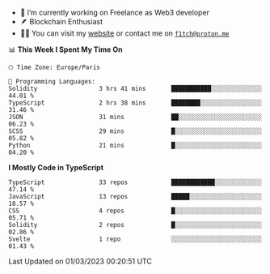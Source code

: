 - 🔭 I’m currently working on Freelance as Web3 developer
- 🪶 Blockchain Enthusiast
- 👨‍💻 You can visit my [website](https://f1tch.xyz) or contact me on [`f1tch@proton.me`](mailto:f1tch@proton.me)

<!--START_SECTION:waka-->
📊 **This Week I Spent My Time On** 

```text
🕑︎ Time Zone: Europe/Paris

💬 Programming Languages: 
Solidity                 3 hrs 41 mins       ███████████░░░░░░░░░░░░░░   44.01 % 
TypeScript               2 hrs 38 mins       ████████░░░░░░░░░░░░░░░░░   31.46 % 
JSON                     31 mins             ██░░░░░░░░░░░░░░░░░░░░░░░   06.23 % 
SCSS                     29 mins             █░░░░░░░░░░░░░░░░░░░░░░░░   05.82 % 
Python                   21 mins             █░░░░░░░░░░░░░░░░░░░░░░░░   04.20 % 
```

**I Mostly Code in TypeScript** 

```text
TypeScript               33 repos            ████████████░░░░░░░░░░░░░   47.14 % 
JavaScript               13 repos            █████░░░░░░░░░░░░░░░░░░░░   18.57 % 
CSS                      4 repos             █░░░░░░░░░░░░░░░░░░░░░░░░   05.71 % 
Solidity                 2 repos             █░░░░░░░░░░░░░░░░░░░░░░░░   02.86 % 
Svelte                   1 repo              ░░░░░░░░░░░░░░░░░░░░░░░░░   01.43 % 
```




 Last Updated on 01/03/2023 00:20:51 UTC
<!--END_SECTION:waka-->
